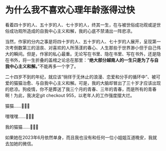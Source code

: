 # 为什么我不喜欢心理年龄涨得过快

看着四十岁的人、五十岁的人、七十岁的人，终其一生，在与被世俗成功观或逆世俗成功观所造成的自我中心主义和解，我的心底不禁涌出一阵悲凉。

当然，作家的分内之事是将四十岁的人、五十岁的人、七十岁的人展开，呈现第一次考倒数第三的沮丧、对喜欢的人所荡漾的春心、人生那些于世界渺小但于自己伟大的瞬间。但是，作家的私心最重。无论写在书里、隐在书里、写在书外，还是隐在书外，将一生折叠的盖棺之论总在那里：“**绝大部分越南人的一生只是为了与自我中心主义和解。**”不能再多一个字了。

二十四岁不到的年纪，就应该“徜徉于无休止的浪漫、恋爱和分手的循环中”、被可爱的猫猫治愈、与自我中心主义和解。可是，我的大脑却冒出了三十岁才应该出现的悲凉。狗疫情，你不是葬送了我三个月的青春、三年的青春，而是所有的青春啊！为此，我决定git checkout 955，以老年人的工作强度摆大烂。

猫猫……🤤🤤🤤

嘿嘿嘿……🤤🤤🤤

我的猫猫……🤤🤤🤤

如果她在2023年6月依然单身，而且我也没有和任何一位小姐姐互道晚安，我就去加她的微信。